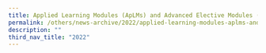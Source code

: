 ```yaml
---
title: Applied Learning Modules (ApLMs) and Advanced Elective Modules (AEM)
permalink: /others/news-archive/2022/applied-learning-modules-aplms-and-advanced-elective-modules-aem/
description: ""
third_nav_title: "2022"
---
```

